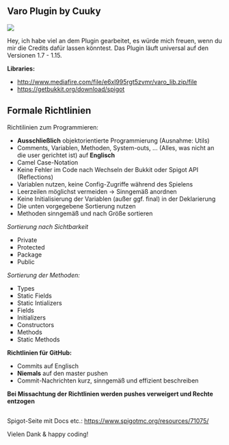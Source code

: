 ## Varo Plugin by Cuuky 
<img src="http://185.194.142.45/Bilder/Varo/thumbnail.png">

Hey, ich habe viel an dem Plugin gearbeitet, es würde mich freuen, wenn du mir die Credits dafür lassen könntest.
Das Plugin läuft universal auf den Versionen 1.7 - 1.15.

**Libraries:** 
- http://www.mediafire.com/file/e6xl995rgt5zvmr/varo_lib.zip/file
- https://getbukkit.org/download/spigot

## Formale Richtlinien
Richtilinien zum Programmieren:
- **Ausschließlich** objektorientierte Programmierung (Ausnahme: Utils)
- Comments, Variablen, Methoden, System-outs, ... (Alles, was nicht an die user gerichtet ist) auf **Englisch**
- Camel Case-Notation
- Keine Fehler im Code nach Wechseln der Bukkit oder Spigot API (Reflections)
- Variablen nutzen, keine Config-Zugriffe während des Spielens
- Leerzeilen möglichst vermeiden -> Sinngemäß anordnen
- Keine Initialisierung der Variablen (außer ggf. final) in der Deklarierung
- Die unten vorgegebene Sortierung nutzen
- Methoden sinngemäß und nach Größe sortieren 

*Sortierung nach Sichtbarkeit*
<ol style="list-style-type:square;">
  <li>Private</li>
  <li>Protected</li>
  <li>Package</li>
  <li>Public</li>
</ol>

*Sortierung der Methoden:*
<ol style="list-style-type:square;">
  <li>Types</li>
  <li>Static Fields</li>
  <li>Static Intializers</li>
  <li>Fields</li>
  <li>Initializers</li>
  <li>Constructors</li>
  <li>Methods</li>
  <li>Static Methods</li>
</ol>


**Richtlinien für GitHub:**
- Commits auf Englisch
- **Niemals** auf den master pushen
- Commit-Nachrichten kurz, sinngemäß und effizient beschreiben

**Bei Missachtung der Richtlinien werden pushes verweigert und Rechte entzogen**

##

Spigot-Seite mit Docs etc.: https://www.spigotmc.org/resources/71075/

Vielen Dank & happy coding!
